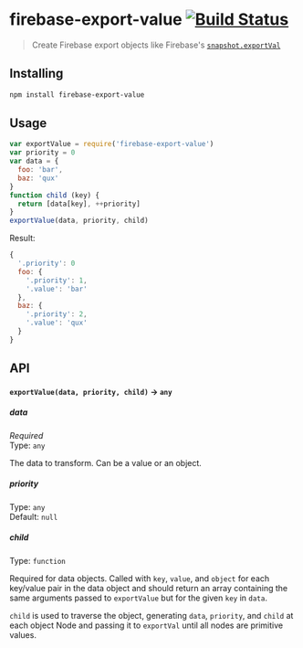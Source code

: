 # firebase-export-value [![Build Status](https://travis-ci.org/bendrucker/firebase-export-value.svg?branch=master)](https://travis-ci.org/bendrucker/firebase-export-value)

> Create Firebase export objects like Firebase's [`snapshot.exportVal`](https://www.firebase.com/docs/web/api/datasnapshot/exportval.html)

## Installing

```sh
npm install firebase-export-value
```

## Usage

```js
var exportValue = require('firebase-export-value')
var priority = 0
var data = {
  foo: 'bar',
  baz: 'qux'
}
function child (key) {
  return [data[key], ++priority]
}
exportValue(data, priority, child)
```

Result:

```js
{
  '.priority': 0
  foo: {
    '.priority': 1,
    '.value': 'bar'
  },
  baz: {
    '.priority': 2,
    '.value': 'qux'
  }
}
```

## API

#### `exportValue(data, priority, child)` -> `any`

##### data

*Required*  
Type: `any`

The data to transform. Can be a value or an object.

##### priority

Type: `any`  
Default: `null`

##### child

Type: `function`  

Required for data objects. Called with `key`, `value`, and `object` for each key/value pair in the data object and should return an array containing the same arguments passed to `exportValue` but for the given `key` in `data`.

`child` is used to traverse the object, generating `data`, `priority`, and `child` at each object Node and passing it to `exportVal` until all nodes are primitive values.
